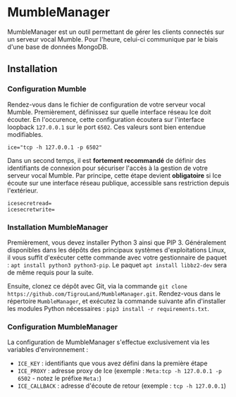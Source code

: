 # MumbleManager

MumbleManager est un outil permettant de gérer les clients connectés sur un serveur vocal Mumble.
Pour l'heure, celui-ci communique par le biais d'une base de données MongoDB.

## Installation

### Configuration Mumble
Rendez-vous dans le fichier de configuration de votre serveur vocal Mumble. Premièrement, définissez sur quelle interface réseau Ice doit écouter. En l'occurence, cette configuration écoutera sur l'interface loopback `127.0.0.1` sur le port `6502`. Ces valeurs sont bien entendue modifiables. 
```
ice="tcp -h 127.0.0.1 -p 6502"
```
Dans un second temps, il est **fortement recommandé** de définir des identifiants de connexion pour sécuriser l'accès à la gestion de votre serveur vocal Mumble. Par principe, cette étape devient **obligatoire** si Ice écoute sur une interface réseau publique, accessible sans restriction depuis l'extérieur.
```
icesecretread=
icesecretwrite=
```
### Installation MumbleManager
Premièrement, vous devez installer Python 3 ainsi que PIP 3. Généralement disponibles dans les dépôts des principaux systèmes d'exploitations Linux, il vous suffit d'exécuter cette commande avec votre gestionnaire de paquet : `apt install python3 python3-pip`. Le paquet `apt install libbz2-dev` sera de même requis pour la suite.

Ensuite, clonez ce dépôt avec Git, via la commande `git clone https://github.com/TigrouLand/MumbleManager.git`. Rendez-vous dans le répertoire `MumbleManager`, et exécutez la commande suivante afin d'installer les modules Python nécessaires : `pip3 install -r requirements.txt`.

### Configuration MumbleManager
La configuration de MumbleManager s'effectue exclusivement via les variables d'environnement :
* `ICE_KEY` : identifiants que vous avez défini dans la première étape
* `ICE_PROXY` : adresse proxy de Ice (exemple : `Meta:tcp -h 127.0.0.1 -p 6502` - notez le préfixe `Meta:`)
* `ICE_CALLBACK` : adresse d'écoute de retour (exemple : `tcp -h 127.0.0.1`)